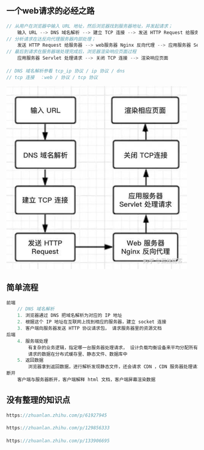 





## 一个web请求的必经之路

```js
// 从用户在浏览器中输入 URL 地址，然后浏览器找到服务器地址，并发起请求；
	输入 URL --> DNS 域名解析 --> 建立 TCP 连接 --> 发送 HTTP Request 给服务器
// 分析请求在达反向代理服务器内部处理；
	发送 HTTP Request 给服务器 --> web服务器 Nginx 反向代理 --> 应用服务器 Servlet 处理请求
// 最后到请求在服务器端处理完成后，浏览器渲染响应页面过程
    应用服务器 Servlet 处理请求 --> 关闭 TCP 连接 --> 渲染响应页面

// DNS 域名解析参看 tcp_ip 协议 / ip 协议 / dns
// tcp 连接  ：web / 协议 / tcp 协议
```

![image-20210124210801934](image-20210124210801934.png)



## 简单流程

```js
前端	
	// DNS 域名解析
	1. 浏览器通过 DNS 把域名解析为对应的 IP 地址
    2. 根据这个 IP 地址在互联网上找到相应的服务器，建立 socket 连接
    3. 客户端向服务器发送 HTTP 协议请求包， 请求服务器里的资源文档
后端
	4. 服务端处理
    	有复杂的业务逻辑，指定哪一台服务器处理请求， 设计负载均衡设备来平均分配所有的用户
        请求的数据在分布式缓存里、静态文件、数据库中
    5. 返回数据
    	浏览器拿到返回数据，进行解析发现静态文件，还会请求 CDN ，CDN 服务器处理请求
断开
	客户端与服务器断开，客户端解释 html 文档，客户端屏幕渲染数据
```







## 没有整理的知识点

```js
https://zhuanlan.zhihu.com/p/61927945

https://zhuanlan.zhihu.com/p/129856333

https://zhuanlan.zhihu.com/p/133906695
```













































































































